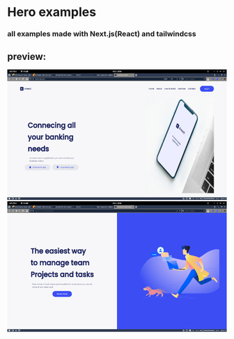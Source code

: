 # Hero examples
### all examples made with Next.js(React) and tailwindcss 


## preview:
<!-- 1)![ ](public/preview.png)
2)![ ](public/preview2.png) -->
<img src="public/preview.png" height="300"/>
<img src="public/preview2.png" height="300"/>

